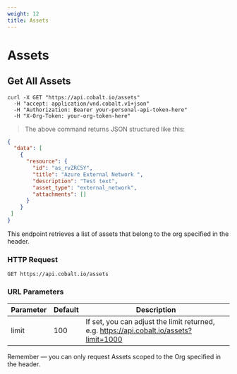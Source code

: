```yaml
---
weight: 12
title: Assets
---
```


# Assets

## Get All Assets

```shell
curl -X GET "https://api.cobalt.io/assets" 
  -H "accept: application/vnd.cobalt.v1+json" 
  -H "Authorization: Bearer your-personal-api-token-here" 
  -H "X-Org-Token: your-org-token-here"
```

> The above command returns JSON structured like this:

```json
{
  "data": [
    {
      "resource": {
        "id": "as_rvZRC5Y",
        "title": "Azure External Network ",
        "description": "Test text",
        "asset_type": "external_network",
        "attachments": []
      }
    }
 ]
}
```

This endpoint retrieves a list of assets that belong to the org specified in the header.


### HTTP Request

`GET https://api.cobalt.io/assets`

### URL Parameters

Parameter | Default | Description
--------- | ------- | -----------
limit | 100 | If set, you can adjust the limit returned, e.g. https://api.cobalt.io/assets?limit=1000

<aside class="success">
Remember — you can only request Assets scoped to the Org specified in the header.
</aside>
